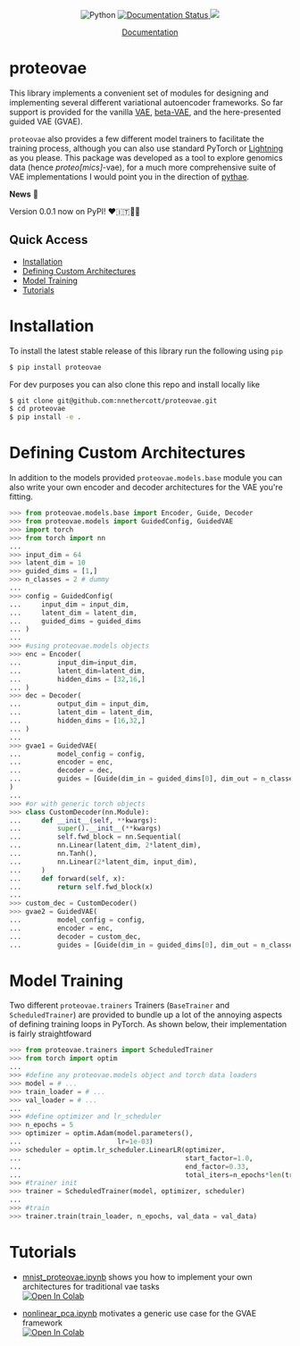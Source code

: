 <p align="center">
    <a>
	    <img src='https://img.shields.io/badge/python-3.10-blueviolet' alt='Python' />
	</a>
	<a href='https://pythae.readthedocs.io/en/latest/?badge=latest'>
    	<img src='https://readthedocs.org/projects/pythae/badge/?version=latest' alt='Documentation Status' />
	</a>
	<a href='https://opensource.org/license/mit/'>
	    <img src='https://img.shields.io/github/license/nnethercott/proteovae?color=blue' />
	</a><br>
	</a>
</p>

</p>
<p align="center">
  <a href="https://proteovae.readthedocs.io/en">Documentation</a>
</p>

# proteovae <!-- omit from toc -->

This library implements a convenient set of modules for designing and implementing several different variational autoencoder frameworks. So far support is provided for the vanilla [VAE](https://arxiv.org/abs/1312.6114), [beta-VAE](https://openreview.net/forum?id=Sy2fzU9gl), and the here-presented guided VAE (GVAE). 

`proteovae` also provides a few different model trainers to facilitate the training process, although you can also use standard PyTorch or [Lightning](https://www.pytorchlightning.ai/index.html) as you please.  This package was developed as a tool to explore genomics data (hence *proteo[mics]*-vae), for a much more comprehensive suite of VAE implementations I would point you in the direction of [pythae](https://github.com/clementchadebec/benchmark_VAE/tree/main).

**News** 📢

Version 0.0.1 now on PyPI! ❤️🇮🇹🧑‍🔬

## Quick Access
- [Installation](#installation)
- [Defining Custom Architectures](#defining-custom-architectures)
- [Model Training](#model-training)
- [Tutorials](#tutorials)

# Installation 
To install the latest stable release of this library run the following using ``pip`` 
```bash
$ pip install proteovae
```

For dev purposes you can also clone this repo and install locally like 
```bash 
$ git clone git@github.com:nnethercott/proteovae.git
$ cd proteovae
$ pip install -e .
```


# Defining Custom Architectures
In addition to the models provided `proteovae.models.base` module you can also write your own encoder and decoder architectures for the VAE you're fitting.  

```python  
>>> from proteovae.models.base import Encoder, Guide, Decoder
>>> from proteovae.models import GuidedConfig, GuidedVAE
>>> import torch 
>>> from torch import nn 
...
>>> input_dim = 64
>>> latent_dim = 10
>>> guided_dims = [1,]
>>> n_classes = 2 # dummy 
...
>>> config = GuidedConfig(
...     input_dim = input_dim,
...     latent_dim = latent_dim, 
...     guided_dims = guided_dims
... )
...
>>> #using proteovae.models objects 
>>> enc = Encoder(
...         input_dim=input_dim, 
...         latent_dim=latent_dim, 
...         hidden_dims = [32,16,]
... )
>>> dec = Decoder(
...         output_dim = input_dim, 
...         latent_dim = latent_dim, 
...         hidden_dims = [16,32,]
... )
...
>>> gvae1 = GuidedVAE(
...         model_config = config,
...         encoder = enc,
...         decoder = dec, 
...         guides = [Guide(dim_in = guided_dims[0], dim_out = n_classes)]
)
...
>>> #or with generic torch objects 
>>> class CustomDecoder(nn.Module):
...     def __init__(self, **kwargs):
...         super().__init__(**kwargs)
...         self.fwd_block = nn.Sequential(
...         nn.Linear(latent_dim, 2*latent_dim),
...         nn.Tanh(),
...         nn.Linear(2*latent_dim, input_dim),
...     )
...     def forward(self, x):
...         return self.fwd_block(x)
...
>>> custom_dec = CustomDecoder()
>>> gvae2 = GuidedVAE(
...         model_config = config,
...         encoder = enc,
...         decoder = custom_dec, 
...         guides = [Guide(dim_in = guided_dims[0], dim_out = n_classes)]
```

# Model Training 
Two different `proteovae.trainers` Trainers (`BaseTrainer` and `ScheduledTrainer`) are provided to bundle up a lot of the annoying aspects of defining training loops in PyTorch. As shown below, their implementation is fairly straightfoward 

```python
>>> from proteovae.trainers import ScheduledTrainer 
>>> from torch import optim 
...
>>> #define any proteovae.models object and torch data loaders 
>>> model = # ... 
>>> train_loader = # ... 
>>> val_loader = # ... 
...
>>> #define optimizer and lr_scheduler 
>>> n_epochs = 5 
>>> optimizer = optim.Adam(model.parameters(), 
...                        lr=1e-03)
>>> scheduler = optim.lr_scheduler.LinearLR(optimizer, 
...                                         start_factor=1.0, 
...                                         end_factor=0.33, 
...                                         total_iters=n_epochs*len(train_loader))
>>> #trainer init 
>>> trainer = ScheduledTrainer(model, optimizer, scheduler)
...
>>> #train
>>> trainer.train(train_loader, n_epochs, val_data = val_data)

```

# Tutorials
- [mnist_proteovae.ipynb](https://github.com/nnethercott/proteovae/tree/main/examples/notebooks/) shows you how to implement your own architectures for traditional vae tasks<br>[![Open In Colab](https://colab.research.google.com/assets/colab-badge.svg)](https://colab.research.google.com/github/nnethercott/proteovae/blob/main/examples/notebooks/mnist_proteovae.ipynb) 
  
- [nonlinear_pca.ipynb](https://github.com/nnethercott/proteovae/tree/main/examples/notebooks/) motivates a generic use case for the GVAE framework<br>[![Open In Colab](https://colab.research.google.com/assets/colab-badge.svg)](https://colab.research.google.com/github/nnethercott/proteovae/blob/main/examples/notebooks/nonlinear_pca.ipynb) 
